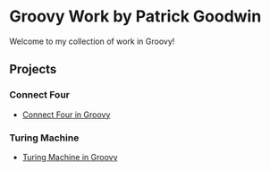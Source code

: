 # Groovy Work by Patrick Goodwin
Welcome to my collection of work in Groovy!

## Projects

### Connect Four
- [Connect Four in Groovy](https://github.com/pattygcoding/Connect-Four-Language-Tree/tree/main/groovy)

### Turing Machine
- [Turing Machine in Groovy](https://github.com/pattygcoding/Turing-Machines/tree/main/Groovy)
